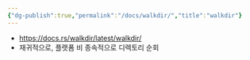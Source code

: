```yaml
---
{"dg-publish":true,"permalink":"/docs/walkdir/","title":"walkdir"}
---
```


- https://docs.rs/walkdir/latest/walkdir/
- 재귀적으로, 플랫폼 비 종속적으로 디렉토리 순회

